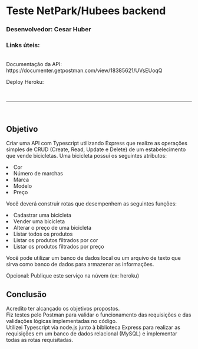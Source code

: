 # Teste NetPark/Hubees backend
### Desenvolvedor: Cesar Huber
### Links úteis: 
<br> 
Documentação da API: https://documenter.getpostman.com/view/18385621/UVsEUoqQ

<br>

Deploy Heroku: 

<br>
<hr>
<br>

## Objetivo
Criar uma API com Typescript utilizando Express que realize as operações simples de CRUD (Create, Read, Update e Delete) de um estabelecimento que vende bicicletas. Uma bicicleta possui os seguintes atributos:

<li>Cor
<li>Número de marchas
<li>Marca
<li>Modelo
<li>Preço

<br>

Você deverá construir rotas que desempenhem as seguintes funções:

<li>Cadastrar uma bicicleta
<li>Vender uma bicicleta
<li>Alterar o preço de uma bicicleta
<li>Listar todos os produtos
<li>Listar os produtos filtrados por cor
<li>Listar os produtos filtrados por preço

<br>

Você pode utilizar um banco de dados local ou um arquivo de texto que sirva como banco de dados para armazenar as informações. 

Opcional: Publique este serviço na núvem (ex: heroku)

## Conclusão
Acredito ter alcançado os objetivos propostos. <br>Fiz testes pelo Postman para validar o funcionamento das requisições e das validações lógicas implementadas no código.
<br>Utilizei Typescript via node.js junto à biblioteca Express para realizar as requisições em um banco de dados relacional (MySQL) e implementar todas as rotas requisitadas.